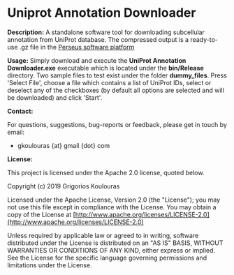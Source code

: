 # Uniprot Annotation Downloader
<b>Description:</b> A standalone software tool for downloading subcellular annotation from UniProt database. The compressed output is a ready-to-use .gz file in the [Perseus software platform](https://maxquant.net/perseus/)

<b>Usage:</b> 
Simply download and execute the <b>UniProt Annotation Downloader.exe</b> executable which is located under the <b>bin/Release</b> directory. Two sample files to test exist under the folder <b>dummy_files</b>. Press 'Select File', choose a file which contains a list of UniProt IDs, select or deselect any of the checkboxes (by default all options are selected and will be downloaded) and click 'Start'.




<b>Contact:</b>

For questions, suggestions, bug-reports or feedback, please get in touch by email:
<ul><li>gkoulouras {at} gmail {dot} com</li></ul>

<b>License:</b>

This project is licensed under the Apache 2.0 license, quoted below.

Copyright (c) 2019 Grigorios Koulouras

Licensed under the Apache License, Version 2.0 (the "License"); you may not use this file except in compliance with the License. You may obtain a copy of the License at [http://www.apache.org/licenses/LICENSE-2.0](http://www.apache.org/licenses/LICENSE-2.0)

Unless required by applicable law or agreed to in writing, software distributed under the License is distributed on an "AS IS" BASIS, WITHOUT WARRANTIES OR CONDITIONS OF ANY KIND, either express or implied. See the License for the specific language governing permissions and limitations under the License.


